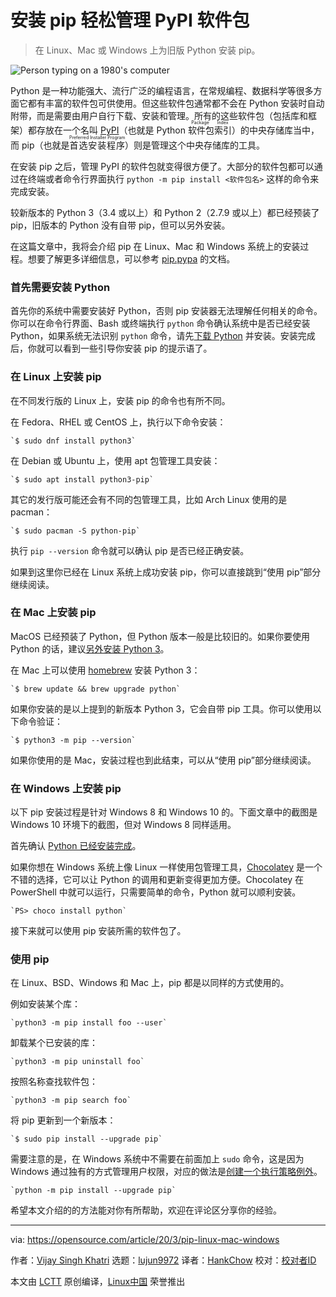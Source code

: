[#]: collector: (lujun9972)
[#]: translator: (HankChow)
[#]: reviewer: ( )
[#]: publisher: ( )
[#]: url: ( )
[#]: subject: (How to install pip to manage PyPI packages easily)
[#]: via: (https://opensource.com/article/20/3/pip-linux-mac-windows)
[#]: author: (Vijay Singh Khatri https://opensource.com/users/vijaytechnicalauthor)

安装 pip 轻松管理 PyPI 软件包
======
>  在 Linux、Mac 或 Windows 上为旧版 Python 安装 pip。

![Person typing on a 1980's computer][1]

Python 是一种功能强大、流行广泛的编程语言，在常规编程、数据科学等很多方面它都有丰富的软件包可供使用。但这些软件包通常都不会在 Python 安装时自动附带，而是需要由用户自行下载、安装和管理。所有的这些软件包（包括库和框架）都存放在一个名叫 [PyPI][2]（也就是 Python <ruby>软件包索引<rt>Package Index</rt></ruby>）的中央存储库当中，而 pip（也就是<ruby>首选安装程序<rt>Preferred Installer Program</rt></ruby>）则是管理这个中央存储库的工具。

在安装 pip 之后，管理 PyPI 的软件包就变得很方便了。大部分的软件包都可以通过在终端或者命令行界面执行 `python -m pip install <软件包名>` 这样的命令来完成安装。

较新版本的 Python 3（3.4 或以上）和 Python 2（2.7.9 或以上）都已经预装了 pip，旧版本的 Python 没有自带 pip，但可以另外安装。

在这篇文章中，我将会介绍 pip 在 Linux、Mac 和 Windows 系统上的安装过程。想要了解更多详细信息，可以参考 [pip.pypa][3] 的文档。

### 首先需要安装 Python

首先你的系统中需要安装好 Python，否则 pip 安装器无法理解任何相关的命令。你可以在命令行界面、Bash 或终端执行 `python` 命令确认系统中是否已经安装 Python，如果系统无法识别 `python` 命令，请先[下载 Python][4] 并安装。安装完成后，你就可以看到一些引导你安装 pip 的提示语了。

### 在 Linux 上安装 pip

在不同发行版的 Linux 上，安装 pip 的命令也有所不同。

在 Fedora、RHEL 或 CentOS 上，执行以下命令安装：


```
`$ sudo dnf install python3`
```

在 Debian 或 Ubuntu 上，使用 apt 包管理工具安装：


```
`$ sudo apt install python3-pip`
```

其它的发行版可能还会有不同的包管理工具，比如 Arch Linux 使用的是 pacman：


```
`$ sudo pacman -S python-pip`
```

执行 `pip --version` 命令就可以确认 pip 是否已经正确安装。

如果到这里你已经在 Linux 系统上成功安装 pip，你可以直接跳到“使用 pip”部分继续阅读。

### 在 Mac 上安装 pip

MacOS 已经预装了 Python，但 Python 版本一般是比较旧的。如果你要使用 Python 的话，建议[另外安装 Python 3][6]。

在 Mac 上可以使用 [homebrew][7] 安装 Python 3：


```
`$ brew update && brew upgrade python`
```

如果你安装的是以上提到的新版本 Python 3，它会自带 pip 工具。你可以使用以下命令验证：


```
`$ python3 -m pip --version`
```

如果你使用的是 Mac，安装过程也到此结束，可以从“使用 pip”部分继续阅读。

### 在 Windows 上安装 pip

以下 pip 安装过程是针对 Windows 8 和 Windows 10 的。下面文章中的截图是 Windows 10 环境下的截图，但对 Windows 8 同样适用。

首先确认 [Python 已经安装完成][8]。

如果你想在 Windows 系统上像 Linux 一样使用包管理工具，[Chocolatey][9] 是一个不错的选择，它可以让 Python 的调用和更新变得更加方便。Chocolatey 在 PowerShell 中就可以运行，只需要简单的命令，Python 就可以顺利安装。


```
`PS> choco install python`
```

接下来就可以使用 pip 安装所需的软件包了。

### 使用 pip

在 Linux、BSD、Windows 和 Mac 上，pip 都是以同样的方式使用的。

例如安装某个库：


```
`python3 -m pip install foo --user`
```

卸载某个已安装的库：


```
`python3 -m pip uninstall foo`
```

按照名称查找软件包：


```
`python3 -m pip search foo`
```

将 pip 更新到一个新版本：


```
`$ sudo pip install --upgrade pip`
```

需要注意的是，在 Windows 系统中不需要在前面加上 `sudo` 命令，这是因为 Windows 通过独有的方式管理用户权限，对应的做法是[创建一个执行策略例外][10]。


```
`python -m pip install --upgrade pip`
```

希望本文介绍的的方法能对你有所帮助，欢迎在评论区分享你的经验。


--------------------------------------------------------------------------------

via: https://opensource.com/article/20/3/pip-linux-mac-windows

作者：[Vijay Singh Khatri][a]
选题：[lujun9972][b]
译者：[HankChow](https://github.com/HankChow)
校对：[校对者ID](https://github.com/校对者ID)

本文由 [LCTT](https://github.com/LCTT/TranslateProject) 原创编译，[Linux中国](https://linux.cn/) 荣誉推出

[a]: https://opensource.com/users/vijaytechnicalauthor
[b]: https://github.com/lujun9972
[1]: https://opensource.com/sites/default/files/styles/image-full-size/public/lead-images/1980s-computer-yearbook.png?itok=eGOYEKK- (Person typing on a 1980's computer)
[2]: https://pypi.org/
[3]: https://pip.pypa.io/en/stable/installing/
[4]: https://www.python.org/downloads/
[5]: tmp.u1JOYd3gs9#usage
[6]: https://opensource.com/article/19/5/python-3-default-mac
[7]: https://brew.sh
[8]: https://opensource.com/article/19/8/how-install-python-windows
[9]: https://opensource.com/article/20/3/chocolatey
[10]: https://opensource.com/article/20/3/chocolatey#admin
